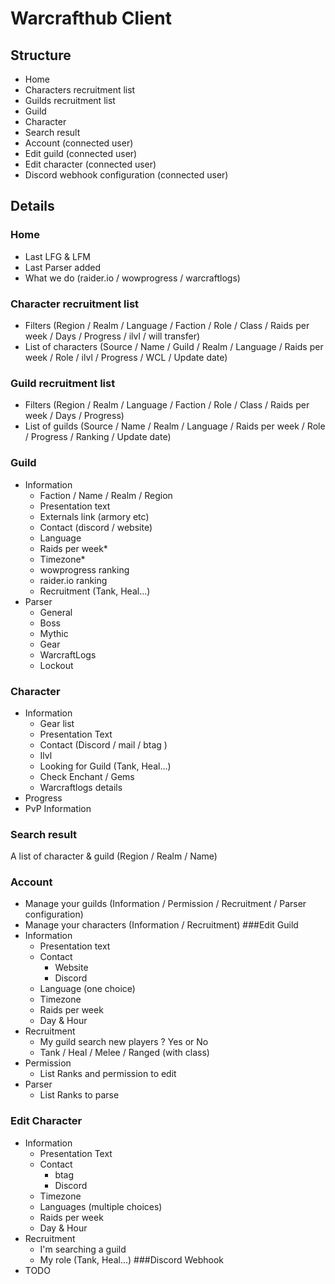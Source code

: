 # Warcrafthub Client
## Structure
- Home
- Characters recruitment list
- Guilds recruitment list 
- Guild
- Character
- Search result
- Account (connected user)
- Edit guild (connected user)
- Edit character (connected user)
- Discord webhook configuration (connected user)
## Details
### Home
- Last LFG & LFM 
- Last Parser added
- What we do (raider.io / wowprogress / warcraftlogs)
### Character recruitment list
- Filters (Region / Realm / Language / Faction / Role / Class / Raids per week / Days / Progress / ilvl / will transfer)
- List of characters (Source / Name / Guild / Realm / Language / Raids per week / Role / ilvl / Progress / WCL / Update date)
### Guild recruitment list
- Filters (Region / Realm / Language / Faction / Role / Class / Raids per week / Days / Progress)
- List of guilds (Source / Name / Realm / Language / Raids per week / Role / Progress / Ranking / Update date)
### Guild 
- Information
  - Faction / Name / Realm / Region 
  - Presentation text 
  - Externals link (armory etc)
  - Contact (discord / website)
  - Language
  - Raids per week* 
  - Timezone*
  - wowprogress ranking 
  - raider.io ranking 
  - Recruitment (Tank, Heal...)
- Parser 
  - General 
  - Boss
  - Mythic 
  - Gear 
  - WarcraftLogs
  - Lockout
### Character
- Information 
  - Gear list 
  - Presentation Text
  - Contact (Discord / mail / btag )
  - Ilvl
  - Looking for Guild (Tank, Heal...)
  - Check Enchant / Gems 
  - Warcraftlogs details 
- Progress
- PvP Information 
### Search result
A list of character & guild (Region / Realm / Name)
### Account 
- Manage your guilds (Information / Permission / Recruitment / Parser configuration)
- Manage your characters (Information / Recruitment)
###Edit Guild
- Information
  - Presentation text 
  - Contact 
    - Website 
    - Discord 
  - Language (one choice)
  - Timezone
  - Raids per week 
  - Day & Hour 
- Recruitment 
  - My guild search new players ? Yes or No 
  - Tank / Heal / Melee / Ranged (with class)
- Permission 
  - List Ranks and permission to edit  
- Parser 
  - List Ranks to parse 
### Edit Character 
- Information 
  - Presentation Text 
  - Contact 
    - btag
    - Discord 
  - Timezone 
  - Languages (multiple choices)
  - Raids per week 
  - Day & Hour 
- Recruitment 
  - I'm searching a guild 
  - My role (Tank, Heal...)
###Discord Webhook 
- TODO
